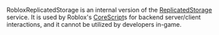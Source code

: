 RobloxReplicatedStorage is an internal version of the [ReplicatedStorage](https://create.roblox.com/docs/reference/engine/classes/ReplicatedStorage)
service. It is used by Roblox's [CoreScript](https://create.roblox.com/docs/reference/engine/classes/CoreScript)s for backend server/client
interactions, and it cannot be utilized by developers in-game.